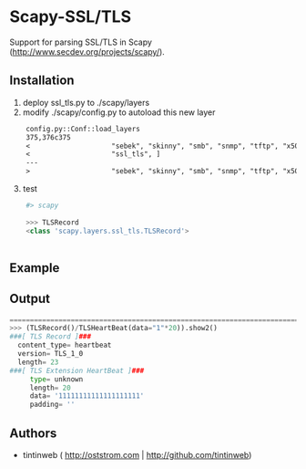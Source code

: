 Scapy-SSL/TLS
=============

Support for parsing SSL/TLS in Scapy (http://www.secdev.org/projects/scapy/).


Installation
--------
1. deploy ssl_tls.py to ./scapy/layers
2. modify ./scapy/config.py to autoload this new layer
```diff
	config.py::Conf::load_layers 
	375,376c375
	<                    "sebek", "skinny", "smb", "snmp", "tftp", "x509", "bluetooth", "dhcp6", "llmnr", "sctp", "vrrp",
	<                    "ssl_tls", ]
	---
	>                    "sebek", "skinny", "smb", "snmp", "tftp", "x509", "bluetooth", "dhcp6", "llmnr", "sctp", "vrrp"]
```
3. test
```python
	#> scapy
	   
	>>> TLSRecord
	<class 'scapy.layers.ssl_tls.TLSRecord'>
	   
```
Example
--------


## Output

```python
==============================================================================
>>> (TLSRecord()/TLSHeartBeat(data="1"*20)).show2()
###[ TLS Record ]###
  content_type= heartbeat
  version= TLS_1_0
  length= 23
###[ TLS Extension HeartBeat ]###
     type= unknown
     length= 20
     data= '11111111111111111111'
     padding= ''


```

## Authors
* tintinweb  ( http://oststrom.com  | http://github.com/tintinweb)
